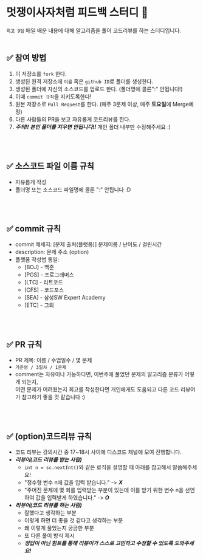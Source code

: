 # 멋쟁이사자처럼 피드백 스터디 📝
`회고 9팀` 매일 배운 내용에 대해 알고리즘을 풀어 코드리뷰를 하는 스터디입니다.
<br />
<br />

## ✅ 참여 방법
1. 이 저장소를 `fork` 한다.
2. 생성된 원격 저장소에 `이름` 혹은 `github ID`로 폴더를 생성한다.
3. 생성된 폴더에 자신의 소스코드를 업로드 한다. (폴더명에 콜론":" 안됩니다!)
4. 이때 `commit 규칙`을 지키도록한다!
5. 원본 저장소로 `Pull Request`를 한다. (매주 3문제 이상, 매주 **토요일**에 Merge예정)
6. 다른 사람들의 PR을 보고 자유롭게 코드리뷰를 한다.
7. ***주의!! 본인 폴더를 지우면 안됩니다!!*** 개인 폴더 내부만 수정해주세요 :)

<br />
<br />

## ✅ 소스코드 파일 이름 규칙
- 자유롭게 작성 
- 폴더명 또는 소스코드 파일명에 콜론 ":" 안됩니다 :D

<br />
<br />

## ✅ commit 규칙
- commit 메세지: [문제 출처(플랫폼)] 문제이름 / 난이도 / 걸린시간 
- description: 문제 주소 (option)
- 플랫폼 작성법 통일: 
  * [BOJ] - 백준 
  * [PGS] - 프로그래머스
  * [LTC] - 리트코드
  * [CFS] - 코드포스
  * [SEA] - 삼성SW Expert Academy
  * [ETC] - 그외

<br />
<br />

## ✅ PR 규칙
- PR 제목: 이름 / 수업일수 / 몇 문제
-  ```가준영 / 3일차 / 1문제 ```
-  comment는 자유이나 가능하다면, 이번주에 풀었던 문제의 알고리즘 분류가 어떻게 되는지, <br> 어떤 문제가 어려웠는지 회고를 작성한다면 개인에게도 도움되고 다른 코드 리뷰어가 참고하기 좋을 것 같습니다 :)


<br />
<br />

## ✅ (option)코드리뷰 규칙
- 코드 리뷰는 강의시간 중 17~18시 사이에 디스코드 채널에 모여 진행합니다.
- ***리뷰이(코드 리뷰를 받는 사람)***
  -   `int n = sc.nextInt()`와 같은 로직을 설명할 때 아래를 참고해서 말씀해주세요!
  -   "정수형 변수 n에 값을 입력 받습니다." -> ***X***
  -   "주어진 문제에 몇 회를 입력받는 부분이 있는데 이를 받기 위한 변수 n을 선언하여 값을 입력받게 하였습니다." -> ***O***
- ***리뷰어(코드 리뷰를 하는 사람)***
  -   잘했다고 생각하는 부분
  -   이렇게 하면 더 좋을 것 같다고 생각하는 부분
  -   왜 이렇게 풀었는지 궁금한 부분
  -   또 다른 풀이 방식 제시
  -   ***정답이 아닌 힌트를 통해 리뷰이가 스스로 고민하고 수정할 수 있도록 도와주세요!***
<br />
<br />
